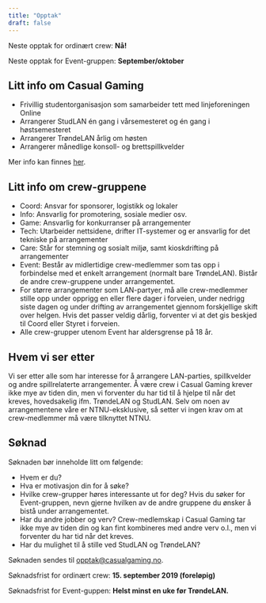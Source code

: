 ```yaml
---
title: "Opptak"
draft: false
---
```


Neste opptak for ordinært crew: **Nå!**

Neste opptak for Event-gruppen: **September/oktober**

## Litt info om Casual Gaming

- Frivillig studentorganisasjon som samarbeider tett med linjeforeningen Online
- Arrangerer StudLAN én gang i vårsemesteret og én gang i høstsemesteret
- Arrangerer TrøndeLAN årlig om høsten
- Arrangerer månedlige konsoll- og brettspillkvelder

Mer info kan finnes [her](/om/).

## Litt info om crew-gruppene

- Coord: Ansvar for sponsorer, logistikk og lokaler
- Info: Ansvarlig for promotering, sosiale medier osv.
- Game: Ansvarlig for konkurranser på arrangementer
- Tech: Utarbeider nettsidene, drifter IT-systemer og er ansvarlig for det tekniske på arrangementer
- Care: Står for stemning og sosialt miljø, samt kioskdrifting på arrangementer
- Event: Består av midlertidige crew-medlemmer som tas opp i forbindelse med et enkelt arrangement (normalt bare TrøndeLAN). Bistår de andre crew-gruppene under arrangementet.
- For større arrangementer som LAN-partyer, må alle crew-medlemmer stille opp under opprigg en eller flere dager i forveien, under nedrigg siste dagen og under drifting av arrangementet gjennom forskjellige skift over helgen. Hvis det passer veldig dårlig, forventer vi at det gis beskjed til Coord eller Styret i forveien.
- Alle crew-grupper utenom Event har aldersgrense på 18 år.

## Hvem vi ser etter
Vi ser etter alle som har interesse for å arrangere LAN-parties, spillkvelder og andre spillrelaterte arrangementer. Å være crew i Casual Gaming krever ikke mye av tiden din, men vi forventer du har tid til å hjelpe til når det kreves, hovedsakelig ifm. TrøndeLAN og StudLAN. Selv om noen av arrangementene våre er NTNU-eksklusive, så setter vi ingen krav om at crew-medlemmer må være tilknyttet NTNU.

## Søknad
Søknaden bør inneholde litt om følgende:

- Hvem er du?
- Hva er motivasjon din for å søke?
- Hvilke crew-grupper høres interessante ut for deg? Hvis du søker for Event-gruppen, nevn gjerne hvilken av de andre gruppene du ønsker å bistå under arrangementet.
- Har du andre jobber og verv? Crew-medlemskap i Casual Gaming tar ikke mye av tiden din og kan fint kombineres med andre verv o.l., men vi forventer du har tid når det kreves.
- Har du mulighet til å stille ved StudLAN og TrøndeLAN?

Søknaden sendes til [opptak@casualgaming.no](mailto:opptak@casualgaming.no).

Søknadsfrist for ordinært crew: **15. september 2019 (foreløpig)**

Søknadsfrist for Event-guppen: **Helst minst en uke før TrøndeLAN.**
